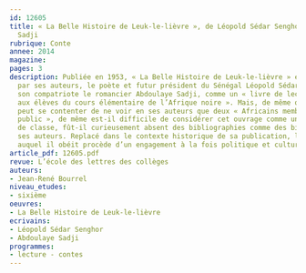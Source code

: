 ```yaml
---
id: 12605
title: « La Belle Histoire de Leuk-le-lièvre », de Léopold Sédar Senghor et Abdoulaye
  Sadji
rubrique: Conte
annee: 2014
magazine: 
pages: 3
description: Publiée en 1953, « La Belle Histoire de Leuk-le-lièvre » est présentée
  par ses auteurs, le poète et futur président du Sénégal Léopold Sédar Senghor et
  son compatriote le romancier Abdoulaye Sadji, comme un « livre de lecture destiné
  aux élèves du cours élémentaire de l’Afrique noire ». Mais, de même que l’on ne
  peut se contenter de ne voir en ses auteurs que deux « Africains membres de l’enseignement
  public », de même est-il difficile de considérer cet ouvrage comme un simple livre
  de classe, fût-il curieusement absent des bibliographies comme des biographies de
  ses auteurs. Replacé dans le contexte historique de sa publication, le projet pédagogique
  auquel il obéit procède d’un engagement à la fois politique et culturel…
article_pdf: 12605.pdf
revue: L’école des lettres des collèges
auteurs:
- Jean-René Bourrel
niveau_etudes:
- sixième
oeuvres:
- La Belle Histoire de Leuk-le-lièvre
ecrivains:
- Léopold Sédar Senghor
- Abdoulaye Sadji
programmes:
- lecture - contes
---
```

